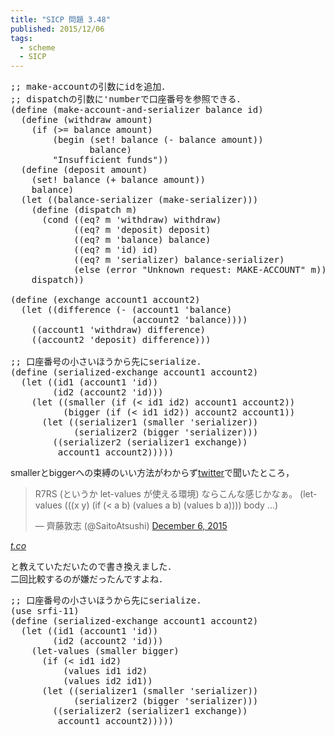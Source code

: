 ```yaml
---
title: "SICP 問題 3.48"
published: 2015/12/06
tags:
  - scheme
  - SICP
---
```



<pre class="code lang-scheme" data-lang="scheme" data-unlink><span class="synComment">;; make-accountの引数にidを追加．</span>
<span class="synComment">;; dispatchの引数に'numberで口座番号を参照できる．</span>
<span class="synSpecial">(</span><span class="synStatement">define</span> <span class="synSpecial">(</span>make-account-and-serializer balance id<span class="synSpecial">)</span>
  <span class="synSpecial">(</span><span class="synStatement">define</span> <span class="synSpecial">(</span>withdraw amount<span class="synSpecial">)</span>
    <span class="synSpecial">(</span><span class="synStatement">if</span> <span class="synSpecial">(</span><span class="synIdentifier">&gt;=</span> balance amount<span class="synSpecial">)</span>
        <span class="synSpecial">(</span><span class="synStatement">begin</span> <span class="synSpecial">(</span><span class="synStatement">set!</span> balance <span class="synSpecial">(</span><span class="synIdentifier">-</span> balance amount<span class="synSpecial">))</span>
               balance<span class="synSpecial">)</span>
        <span class="synConstant">&quot;Insufficient funds&quot;</span><span class="synSpecial">))</span>
  <span class="synSpecial">(</span><span class="synStatement">define</span> <span class="synSpecial">(</span>deposit amount<span class="synSpecial">)</span>
    <span class="synSpecial">(</span><span class="synStatement">set!</span> balance <span class="synSpecial">(</span><span class="synIdentifier">+</span> balance amount<span class="synSpecial">))</span>
    balance<span class="synSpecial">)</span>
  <span class="synSpecial">(</span><span class="synStatement">let</span> <span class="synSpecial">((</span>balance-serializer <span class="synSpecial">(</span>make-serializer<span class="synSpecial">)))</span>
    <span class="synSpecial">(</span><span class="synStatement">define</span> <span class="synSpecial">(</span>dispatch m<span class="synSpecial">)</span>
      <span class="synSpecial">(</span><span class="synStatement">cond</span> <span class="synSpecial">((</span><span class="synIdentifier">eq?</span> m <span class="synSpecial">'</span>withdraw<span class="synSpecial">)</span> withdraw<span class="synSpecial">)</span>
            <span class="synSpecial">((</span><span class="synIdentifier">eq?</span> m <span class="synSpecial">'</span>deposit<span class="synSpecial">)</span> deposit<span class="synSpecial">)</span>
            <span class="synSpecial">((</span><span class="synIdentifier">eq?</span> m <span class="synSpecial">'</span>balance<span class="synSpecial">)</span> balance<span class="synSpecial">)</span>
            <span class="synSpecial">((</span><span class="synIdentifier">eq?</span> m <span class="synSpecial">'</span>id<span class="synSpecial">)</span> id<span class="synSpecial">)</span>
            <span class="synSpecial">((</span><span class="synIdentifier">eq?</span> m <span class="synSpecial">'</span>serializer<span class="synSpecial">)</span> balance-serializer<span class="synSpecial">)</span>
            <span class="synSpecial">(</span><span class="synStatement">else</span> <span class="synSpecial">(</span>error <span class="synConstant">&quot;Unknown request: MAKE-ACCOUNT&quot;</span> m<span class="synSpecial">))))</span>
    dispatch<span class="synSpecial">))</span>

<span class="synSpecial">(</span><span class="synStatement">define</span> <span class="synSpecial">(</span>exchange account1 account2<span class="synSpecial">)</span>
  <span class="synSpecial">(</span><span class="synStatement">let</span> <span class="synSpecial">((</span>difference <span class="synSpecial">(</span><span class="synIdentifier">-</span> <span class="synSpecial">(</span>account1 <span class="synSpecial">'</span>balance<span class="synSpecial">)</span>
                       <span class="synSpecial">(</span>account2 <span class="synSpecial">'</span>balance<span class="synSpecial">))))</span>
    <span class="synSpecial">((</span>account1 <span class="synSpecial">'</span>withdraw<span class="synSpecial">)</span> difference<span class="synSpecial">)</span>
    <span class="synSpecial">((</span>account2 <span class="synSpecial">'</span>deposit<span class="synSpecial">)</span> difference<span class="synSpecial">)))</span>

<span class="synComment">;; 口座番号の小さいほうから先にserialize.</span>
<span class="synSpecial">(</span><span class="synStatement">define</span> <span class="synSpecial">(</span>serialized-exchange account1 account2<span class="synSpecial">)</span>
  <span class="synSpecial">(</span><span class="synStatement">let</span> <span class="synSpecial">((</span>id1 <span class="synSpecial">(</span>account1 <span class="synSpecial">'</span>id<span class="synSpecial">))</span>
        <span class="synSpecial">(</span>id2 <span class="synSpecial">(</span>account2 <span class="synSpecial">'</span>id<span class="synSpecial">)))</span>
    <span class="synSpecial">(</span><span class="synStatement">let</span> <span class="synSpecial">((</span>smaller <span class="synSpecial">(</span><span class="synStatement">if</span> <span class="synSpecial">(</span><span class="synIdentifier">&lt;</span> id1 id2<span class="synSpecial">)</span> account1 account2<span class="synSpecial">))</span>
          <span class="synSpecial">(</span>bigger <span class="synSpecial">(</span><span class="synStatement">if</span> <span class="synSpecial">(</span><span class="synIdentifier">&lt;</span> id1 id2<span class="synSpecial">))</span> account2 account1<span class="synSpecial">))</span>
      <span class="synSpecial">(</span><span class="synStatement">let</span> <span class="synSpecial">((</span>serializer1 <span class="synSpecial">(</span>smaller <span class="synSpecial">'</span>serializer<span class="synSpecial">))</span>
            <span class="synSpecial">(</span>serializer2 <span class="synSpecial">(</span>bigger <span class="synSpecial">'</span>serializer<span class="synSpecial">)))</span>
        <span class="synSpecial">((</span>serializer2 <span class="synSpecial">(</span>serializer1 exchange<span class="synSpecial">))</span>
         account1 account2<span class="synSpecial">)))))</span>
</pre>


<p>smallerとbiggerへの束縛のいい方法がわからず<a class="keyword" href="http://d.hatena.ne.jp/keyword/twitter">twitter</a>で聞いたところ，</p>

<p><blockquote class="twitter-tweet"><p lang="ja" dir="ltr">R7RS (というか let-values が使える環境) ならこんな感じかなぁ。&#10;(let-values (((x y) (if (&lt; a b) (values a b) (values b a))))&#10;  body ...)</p>&mdash; 齊藤敦志 (@SaitoAtsushi) <a href="https://twitter.com/SaitoAtsushi/status/673495343506448384">December 6, 2015</a></blockquote><script async src="//platform.twitter.com/widgets.js" charset="utf-8"></script><cite class="hatena-citation"><a href="https://t.co/GfONknuk5e">t.co</a></cite></p>

<p>と教えていただいたので書き換えました．<br/>
二回比較するのが嫌だったんですよね．</p>

<pre class="code lang-scheme" data-lang="scheme" data-unlink><span class="synComment">;; 口座番号の小さいほうから先にserialize.</span>
<span class="synSpecial">(</span>use srfi-11<span class="synSpecial">)</span>
<span class="synSpecial">(</span><span class="synStatement">define</span> <span class="synSpecial">(</span>serialized-exchange account1 account2<span class="synSpecial">)</span>
  <span class="synSpecial">(</span><span class="synStatement">let</span> <span class="synSpecial">((</span>id1 <span class="synSpecial">(</span>account1 <span class="synSpecial">'</span>id<span class="synSpecial">))</span>
        <span class="synSpecial">(</span>id2 <span class="synSpecial">(</span>account2 <span class="synSpecial">'</span>id<span class="synSpecial">)))</span>
    <span class="synSpecial">(</span>let-values <span class="synSpecial">(</span>smaller bigger<span class="synSpecial">)</span>
      <span class="synSpecial">(</span><span class="synStatement">if</span> <span class="synSpecial">(</span><span class="synIdentifier">&lt;</span> id1 id2<span class="synSpecial">)</span>
          <span class="synSpecial">(</span><span class="synIdentifier">values</span> id1 id2<span class="synSpecial">)</span>
          <span class="synSpecial">(</span><span class="synIdentifier">values</span> id2 id1<span class="synSpecial">))</span>
      <span class="synSpecial">(</span><span class="synStatement">let</span> <span class="synSpecial">((</span>serializer1 <span class="synSpecial">(</span>smaller <span class="synSpecial">'</span>serializer<span class="synSpecial">))</span>
            <span class="synSpecial">(</span>serializer2 <span class="synSpecial">(</span>bigger <span class="synSpecial">'</span>serializer<span class="synSpecial">)))</span>
        <span class="synSpecial">((</span>serializer2 <span class="synSpecial">(</span>serializer1 exchange<span class="synSpecial">))</span>
         account1 account2<span class="synSpecial">)))))</span>
</pre>


